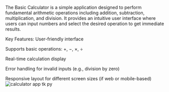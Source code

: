 The Basic Calculator is a simple application designed to perform fundamental arithmetic operations including addition, subtraction, multiplication, and division. It provides an intuitive user interface where users can input numbers and select the desired operation to get immediate results.

Key Features:
User-friendly interface

Supports basic operations: +, −, ×, ÷

Real-time calculation display

Error handling for invalid inputs (e.g., division by zero)

Responsive layout for different screen sizes (if web or mobile-based)![calculator app tk py](https://github.com/user-attachments/assets/27725d2f-9f8c-439c-b9f7-4547aa8c0843)
   

